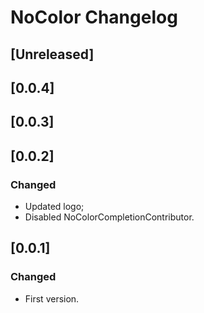 # NoColor Changelog

## [Unreleased]
## [0.0.4]
## [0.0.3]

## [0.0.2]
### Changed
- Updated logo;
- Disabled NoColorCompletionContributor.

## [0.0.1]
### Changed
- First version.
